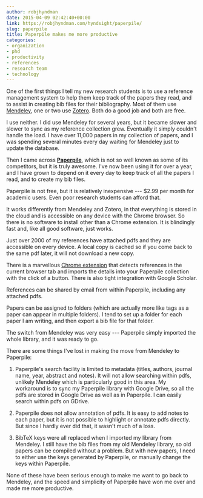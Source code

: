 ```yaml
---
author: robjhyndman
date: 2015-04-09 02:42:40+00:00
link: https://robjhyndman.com/hyndsight/paperpile/
slug: paperpile
title: Paperpile makes me more productive
categories:
- organization
- phd
- productivity
- references
- research team
- technology
---
```


One of the first things I tell my new research students is to use a reference management system to help them keep track of the papers they read, and to assist in creating bib files for their bibliography. Most of them use [Mendeley](https://www.mendeley.com/), one or two use [Zotero](https://www.zotero.org/). Both do a good job and both are free.

I use neither. I did use Mendeley for several years, but it became slower and slower to sync as my reference collection grew. Eventually it simply couldn't handle the load. I have over 11,000 papers in my collection of papers, and I was spending several minutes every day waiting for Mendeley just to update the database.

Then I came across [**Paperpile**](https://paperpile.com/), which is not so well known as some of its competitors, but it is truly awesome. I've now been using it for over a year, and I have grown to depend on it every day to keep track of all the papers I read, and to create my bib files.<!-- more -->

Paperpile is not free, but it is relatively inexpensive --- $2.99 per month for academic users. Even poor research students can afford that.

It works differently from Mendeley and Zotero, in that everything is stored in the cloud and is accessible on any device with the Chrome browser. So there is no software to install other than a Chrome extension. It is blindingly fast and, like all good software, just works.

Just over 2000 of my references have attached pdfs and they are accessible on every device. A local copy is cached so if you come back to the same pdf later, it will not download a new copy.

There is a marvellous [Chrome extension](https://chrome.google.com/webstore/detail/paperpile-extension/bomfdkbfpdhijjbeoicnfhjbdhncfhig) that detects references in the current browser tab and imports the details into your Paperpile collection with the click of a button. There is also tight integration with Google Scholar.

References can be shared by email from within Paperpile, including any attached pdfs.

Papers can be assigned to folders (which are actually more like tags as a paper can appear in multiple folders). I tend to set up a folder for each paper I am writing, and then export a bib file for that folder.

The switch from Mendeley was very easy --- Paperpile simply imported the whole library, and it was ready to go.

There are some things I've lost in making the move from Mendeley to Paperpile:




    
  1. Paperpile's search facility is limited to metadata (titles, authors, journal name, year, abstract and notes). It will not allow searching within pdfs, unlikely Mendeley which is particularly good in this area. My workaround is to sync my Paperpile library with Google Drive, so all the pdfs are stored in Google Drive as well as in Paperpile. I can easily search within pdfs on GDrive.

    
  2. Paperpile does not allow annotation of pdfs. It is easy to add notes to each paper, but it is not possible to highlight or annotate pdfs directly. But since I hardly ever did that, it wasn't much of a loss.

    
  3. BibTeX keys were all replaced when I imported my library from Mendeley. I still have the bib files from my old Mendeley library, so old papers can be compiled without a problem. But with new papers, I need to either use the keys generated by Paperpile, or manually change the keys within Paperpile.



None of these have been serious enough to make me want to go back to Mendeley, and the speed and simplicity of Paperpile have won me over and made me more productive.
